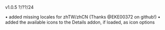v1.0.5 ?/??/24

• added missing locales for zhTW/zhCN (Thanks @EKE00372 on github!)
• added the available icons to the Details addon, if loaded, as icon options
